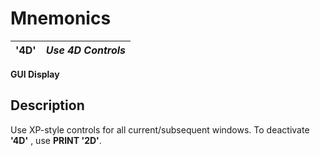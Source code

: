 # Mnemonics

**'4D'** |  **_Use 4D Controls_**  
---|---  
  
**GUI Display**

##  Description

Use XP-style controls for all current/subsequent windows. To deactivate **'4D'** , use **PRINT '2D'**.
